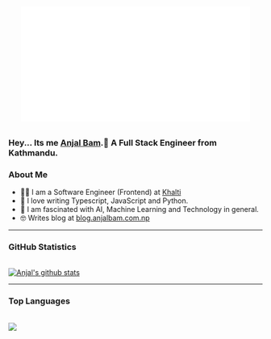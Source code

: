 <div style="display:flex;justify-content:center;margin-bottom:2rem;">
<img style="width:90%;" src="./assets/cover.svg" alt="Hey I am ANJAL BAM">
</div>

### Hey... Its me [Anjal Bam](https://anjalbam.com.np).👋 A Full Stack Engineer from Kathmandu.

### **About Me**
- 🕵🏼 I am a Software Engineer (Frontend) at [Khalti](https://khalti.com)
- 💖 I love writing Typescript, JavaScript and Python.
- 🤯 I am fascinated with AI, Machine Learning and Technology in general.
- 🤓 Writes blog at [blog.anjalbam.com.np](https://blog.anjalbam.com.np)




---
### GitHub Statistics
<a href="#github-statistics">
<img align="center" style="margin-top:1rem" src="https://github-readme-stats.vercel.app/api?username=anjalbam&show_icons=true&count_private=true&theme=syntwave&hide_border=true" alt="Anjal's github stats" /></a>

---
### Top Languages
<a href="#github-statistics">
<img style="margin-top:1rem" align="center" src="https://github-readme-stats.vercel.app/api/top-langs/?username=anjalbam&layout=compact&theme=buefy&hide_border=true&langs_count=8&theme=synthwave" /></a>


<!--
**AnjalBam/anjalbam** is a ✨ _special_ ✨ repository because its `README.md` (this file) appears on your GitHub profile.

Here are some ideas to get you started:

- 🔭 I’m currently working on ...
- 🌱 I’m currently learning ...
- 👯 I’m looking to collaborate on ...
- 🤔 I’m looking for help with ...
- 💬 Ask me about ...
- 📫 How to reach me: ...
- 😄 Pronouns: ...
- ⚡ Fun fact: ...
-->
